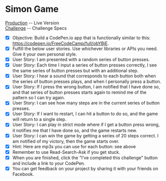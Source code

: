 # Simon Game

[Production](http://www.mattstub.com/edu/fcc-frontend/advanced/simon) -- Live Version  
[Challenge](https://www.freecodecamp.org/challenges/build-a-simon-game) -- Challenge Specs  

- [x] Objective: Build a CodePen.io app that is functionally similar to this: https://codepen.io/FreeCodeCamp/full/obYBjE.
- [x] Fulfill the below user stories. Use whichever libraries or APIs you need. Give it your own personal style.
- [x] User Story: I am presented with a random series of button presses.
- [x] User Story: Each time I input a series of button presses correctly, I see the same series of button presses but with an additional step.
- [x] User Story: I hear a sound that corresponds to each button both when the series of button presses plays, and when I personally press a button.
- [x] User Story: If I press the wrong button, I am notified that I have done so, and that series of button presses starts again to remind me of the pattern so I can try again.
- [x] User Story: I can see how many steps are in the current series of button presses.
- [x] User Story: If I want to restart, I can hit a button to do so, and the game will return to a single step.
- [x] User Story: I can play in strict mode where if I get a button press wrong, it notifies me that I have done so, and the game restarts new.
- [x] User Story: I can win the game by getting a series of 20 steps correct. I am notified of my victory, then the game starts over.
- [x] Hint: Here are mp3s you can use for each button: see above
- [x] Remember to use Read-Search-Ask if you get stuck.
- [x] When you are finished, click the "I've completed this challenge" button and include a link to your CodePen.
- [x] You can get feedback on your project by sharing it with your friends on Facebook.
